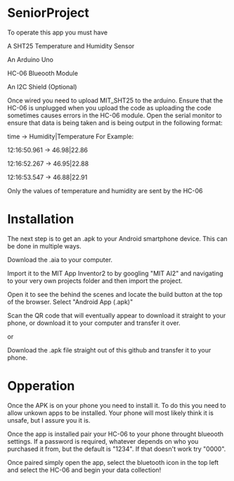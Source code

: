 # SeniorProject
To operate this app you must have

  A SHT25 Temperature and Humidity Sensor 
    
  An Arduino Uno

  HC-06 Blueooth Module

  An I2C Shield (Optional)

Once wired you need to upload MIT_SHT25 to the arduino. Ensure that the HC-06 is unplugged when you upload the code as uploading the code sometimes causes errors in the HC-06 module. Open the serial monitor to ensure that data is being taken and is being output in the following format:

time -> Humidity|Temperature
For Example:

12:16:50.961 -> 46.98|22.86

12:16:52.267 -> 46.95|22.88 

12:16:53.547 -> 46.88|22.91 

Only the values of temperature and humidity are sent by the HC-06


# Installation

The next step is to get an .apk to your Android smartphone device. This can be done in multiple ways. 

Download the .aia to your computer.

Import it to the MIT App Inventor2 to by googling "MIT AI2"  and navigating to your very own projects folder and then import the project.

Open it to see the behind the scenes and locate the build button at the top of the browser. Select "Android App (.apk)"

Scan the QR code that will eventually appear to download it straight to your phone, or download it to your computer and transfer it over. 

or

Download the .apk file straight out of this github and transfer it to your phone.

# Opperation
Once the APK is on your phone you need to install it. To do this you need to allow unkown apps to be installed. Your phone will most likely think it is unsafe, but I assure you it is.

Once the app is installed pair your HC-06 to your phone throught blueooth settings. If a password is required, whatever depends on who you purchased it from, but the default is "1234". If that doesn't work try "0000".

Once paired simply open the app, select the bluetooth icon in the top left and select the HC-06 and begin your data collection!
